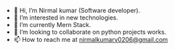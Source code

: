 - 👋 Hi, I’m Nirmal kumar (Software developer).
- 👀 I’m interested in new technologies.
- 🌱 I’m currently Mern Stack.
- 💞️ I’m looking to collaborate on python projects works.
- 📫 How to reach me at nirmalkumarv0206@gmail.com

<!---
NirmalkumarNK2/NirmalkumarNK2 is a ✨ special ✨ repository because its `README.md` (this file) appears on your GitHub profile.
You can click the Preview link to take a look at your changes.
--->
